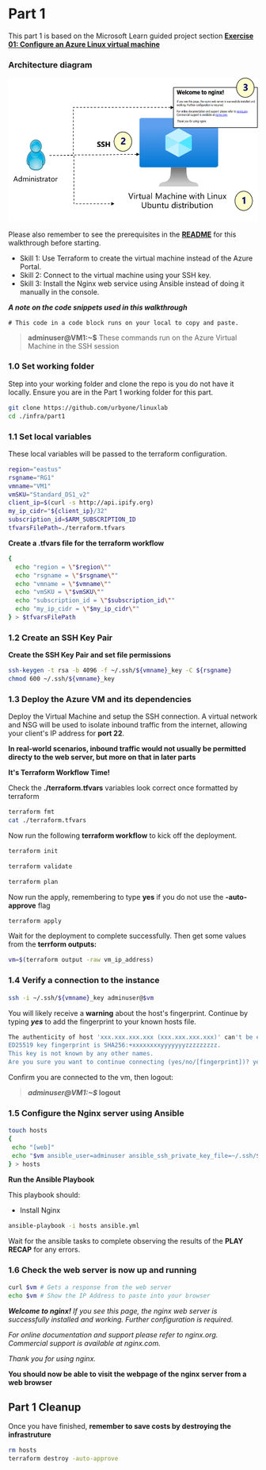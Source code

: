 # Part 1

This part 1 is based on the Microsoft Learn guided project section **[Exercise 01: Configure an Azure Linux virtual machine](https://microsoftlearning.github.io/Deploy-and-administer-Linux-virtual-machines-in-Azure/Instructions/Labs/Lab01-configure-vms.html)**

### Architecture diagram

![VM](../../images/lab01.png)

Please also remember to see the prerequisites in the **[README](../../README.md)** for this walkthrough before starting.

- Skill 1: Use Terraform to create the virtual machine instead of the Azure Portal.
- Skill 2: Connect to the virtual machine using your SSH key.
- Skill 3: Install the Nginx web service using Ansible instead of doing it manually in the console.

**_A note on the code snippets used in this walkthrough_**


```
# This code in a code block runs on your local to copy and paste.
```

> **adminuser@VM1:~$** These commands run on the Azure Virtual Machine in the SSH session

### 1.0 Set working folder
Step into your working folder and clone the repo is you do not have it locally. Ensure you are in the Part 1 working folder for this part.

```sh
git clone https://github.com/urbyone/linuxlab
cd ./infra/part1
```

### 1.1 Set local variables
These local variables will be passed to the terraform configuration. 

```sh
region="eastus"
rsgname="RG1"
vmname="VM1"
vmSKU="Standard_DS1_v2"
client_ip=$(curl -s http://api.ipify.org)
my_ip_cidr="${client_ip}/32"
subscription_id=$ARM_SUBSCRIPTION_ID
tfvarsFilePath=./terraform.tfvars
```

**Create a .tfvars file for the terraform workflow**


```sh
{
  echo "region = \"$region\""
  echo "rsgname = \"$rsgname\""
  echo "vmname = \"$vmname\""
  echo "vmSKU = \"$vmSKU\""
  echo "subscription_id = \"$subscription_id\""
  echo "my_ip_cidr = \"$my_ip_cidr\""
} > $tfvarsFilePath

```
### 1.2 Create an SSH Key Pair 

**Create the SSH Key Pair and set file permissions**


```sh
ssh-keygen -t rsa -b 4096 -f ~/.ssh/${vmname}_key -C ${rsgname}
chmod 600 ~/.ssh/${vmname}_key
```

### 1.3 Deploy the Azure VM and its dependencies
Deploy the Virtual Machine and setup the SSH connection. A virtual network and NSG will be used to isolate inbound traffic from the internet, allowing your client's IP address for **port 22**. 

**In real-world scenarios, inbound traffic would not usually be permitted directy to the web server, but more on that in later parts**

**It's Terraform Workflow Time!**

Check the **./terraform.tfvars** variables look correct once formatted by terraform


```sh
terraform fmt
cat ./terraform.tfvars
```

Now run the following **terraform workflow** to kick off the deployment.

```sh
terraform init
```

```sh
terraform validate
```
```sh
terraform plan
```
 Now run the apply, remembering to type **yes** if you do not use the **-auto-approve** flag
```sh
terraform apply
```
Wait for the deployment to complete successfully.
Then get some values from the **terrform outputs:**

```sh
vm=$(terraform output -raw vm_ip_address)
```

### 1.4 Verify a connection to the instance

```sh
ssh -i ~/.ssh/${vmname}_key adminuser@$vm
```
You will likely receive a **warning** about the host's fingerprint. Continue by typing **_yes_** to add the fingerprint to your known hosts file.

```sh
The authenticity of host 'xxx.xxx.xxx.xxx (xxx.xxx.xxx.xxx)' can't be established.
ED25519 key fingerprint is SHA256:+xxxxxxxxyyyyyyyzzzzzzzzz.
This key is not known by any other names.
Are you sure you want to continue connecting (yes/no/[fingerprint])? yes
```
Confirm you are connected to the vm, then logout:

>**_adminuser@VM1:~$_ logout**

### 1.5 Configure the Nginx server using Ansible

```sh
touch hosts
{
 echo "[web]"
 echo "$vm ansible_user=adminuser ansible_ssh_private_key_file=~/.ssh/${vmname}_key"
} > hosts

```
**Run the Ansible Playbook**

This playbook should:

- Install Nginx

```sh
ansible-playbook -i hosts ansible.yml
```
Wait for the ansible tasks to complete observing the results of the **PLAY RECAP** for any errors.

### 1.6 Check the web server is now up and running


```sh
curl $vm # Gets a response from the web server
echo $vm # Show the IP Address to paste into your browser
```

**_Welcome to nginx!_**
_If you see this page, the nginx web server is successfully installed and working. Further configuration is required._

_For online documentation and support please refer to nginx.org.
Commercial support is available at nginx.com._

_Thank you for using nginx._

**You should now be able to visit the webpage of the nginx server from a web browser**


## Part 1 Cleanup
Once you have finished, **remember to save costs by destroying the infrastruture**


```sh
rm hosts
terraform destroy -auto-approve
```